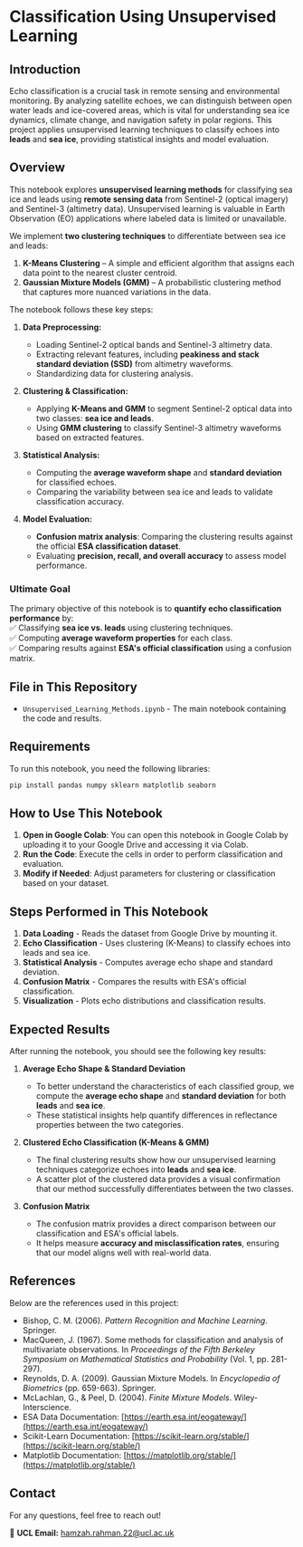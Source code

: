 #  Classification Using Unsupervised Learning

## Introduction

Echo classification is a crucial task in remote sensing and environmental monitoring. By analyzing satellite echoes, we can distinguish between open water leads and ice-covered areas, which is vital for understanding sea ice dynamics, climate change, and navigation safety in polar regions. This project applies unsupervised learning techniques to classify echoes into **leads** and **sea ice**, providing statistical insights and model evaluation.

## **Overview**  

This notebook explores **unsupervised learning methods** for classifying sea ice and leads using **remote sensing data** from Sentinel-2 (optical imagery) and Sentinel-3 (altimetry data). Unsupervised learning is valuable in Earth Observation (EO) applications where labeled data is limited or unavailable.  

We implement **two clustering techniques** to differentiate between sea ice and leads:  
1. **K-Means Clustering** – A simple and efficient algorithm that assigns each data point to the nearest cluster centroid.  
2. **Gaussian Mixture Models (GMM)** – A probabilistic clustering method that captures more nuanced variations in the data.  

The notebook follows these key steps:  

1. **Data Preprocessing:**  
   - Loading Sentinel-2 optical bands and Sentinel-3 altimetry data.  
   - Extracting relevant features, including **peakiness and stack standard deviation (SSD)** from altimetry waveforms.  
   - Standardizing data for clustering analysis.  

2. **Clustering & Classification:**  
   - Applying **K-Means and GMM** to segment Sentinel-2 optical data into two classes: **sea ice and leads**.  
   - Using **GMM clustering** to classify Sentinel-3 altimetry waveforms based on extracted features.  

3. **Statistical Analysis:**  
   - Computing the **average waveform shape** and **standard deviation** for classified echoes.  
   - Comparing the variability between sea ice and leads to validate classification accuracy.  

4. **Model Evaluation:**  
   - **Confusion matrix analysis**: Comparing the clustering results against the official **ESA classification dataset**.  
   - Evaluating **precision, recall, and overall accuracy** to assess model performance.  

### **Ultimate Goal**  
The primary objective of this notebook is to **quantify echo classification performance** by:  
✅ Classifying **sea ice vs. leads** using clustering techniques.  
✅ Computing **average waveform properties** for each class.  
✅ Comparing results against **ESA's official classification** using a confusion matrix.  



## File in This Repository
- `Unsupervised_Learning_Methods.ipynb` - The main notebook containing the code and results.

## Requirements
To run this notebook, you need the following libraries:

```bash
pip install pandas numpy sklearn matplotlib seaborn
```

## How to Use This Notebook
1. **Open in Google Colab**: You can open this notebook in Google Colab by uploading it to your Google Drive and accessing it via Colab.
2. **Run the Code**: Execute the cells in order to perform classification and evaluation.
3. **Modify if Needed**: Adjust parameters for clustering or classification based on your dataset.

## Steps Performed in This Notebook
1. **Data Loading** - Reads the dataset from Google Drive by mounting it.
2. **Echo Classification** - Uses clustering (K-Means) to classify echoes into leads and sea ice.
3. **Statistical Analysis** - Computes average echo shape and standard deviation.
4. **Confusion Matrix** - Compares the results with ESA's official classification.
5. **Visualization** - Plots echo distributions and classification results.


## Expected Results

After running the notebook, you should see the following key results:

1. **Average Echo Shape & Standard Deviation**  
   - To better understand the characteristics of each classified group, we compute the **average echo shape** and **standard deviation** for both **leads** and **sea ice**.  
   - These statistical insights help quantify differences in reflectance properties between the two categories.  

2. **Clustered Echo Classification (K-Means & GMM)**  
   - The final clustering results show how our unsupervised learning techniques categorize echoes into **leads** and **sea ice**.  
   - A scatter plot of the clustered data provides a visual confirmation that our method successfully differentiates between the two classes.  

3. **Confusion Matrix**  
   - The confusion matrix provides a direct comparison between our classification and ESA's official labels.  
   - It helps measure **accuracy and misclassification rates**, ensuring that our model aligns well with real-world data.  


## References

Below are the references used in this project:

- Bishop, C. M. (2006). *Pattern Recognition and Machine Learning*. Springer.
- MacQueen, J. (1967). Some methods for classification and analysis of multivariate observations. In *Proceedings of the Fifth Berkeley Symposium on Mathematical Statistics and Probability* (Vol. 1, pp. 281-297).
- Reynolds, D. A. (2009). Gaussian Mixture Models. In *Encyclopedia of Biometrics* (pp. 659-663). Springer.
- McLachlan, G., & Peel, D. (2004). *Finite Mixture Models*. Wiley-Interscience.
- ESA Data Documentation: [https://earth.esa.int/eogateway/](https://earth.esa.int/eogateway/)
- Scikit-Learn Documentation: [https://scikit-learn.org/stable/](https://scikit-learn.org/stable/)
- Matplotlib Documentation: [https://matplotlib.org/stable/](https://matplotlib.org/stable/)


## Contact

For any questions, feel free to reach out!

📧 **UCL Email:** hamzah.rahman.22@ucl.ac.uk


